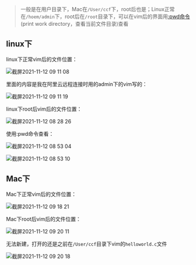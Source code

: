 > 一般是在用户目录下，Mac在`/User/ccf`下，root后也是；Linux正常在`/hoem/admin`下，root后在`/root`目录下，可以在vim后的界面用[:pwd命令](https://www.google.com/search?q=pwd%E5%91%BD%E4%BB%A4&oq=pwd&aqs=chrome.1.69i57j0i512l5j46i512j0i512l2j46i512.2146j0j7&sourceid=chrome&ie=UTF-8)(print work directory，查看当前文件目录)查看  

## linux下

linux下正常vim后的文件位置：  

![截屏2021-11-12 09 11 08](https://user-images.githubusercontent.com/74129445/141391878-f4923e58-6cac-4b25-9c1f-cb8931a38ad0.png)  

里面的内容是我在阿里云远程连接时用的admin下的vim写的：  

![截屏2021-11-12 09 11 19](https://user-images.githubusercontent.com/74129445/141391970-bafd2c5d-03e3-4f0c-b44c-bdcdad3ad0b5.png)  


linux下root后vim后的文件位置：  

![截屏2021-11-12 08 28 26](https://user-images.githubusercontent.com/74129445/141390018-77be2c18-75a1-444d-8185-826af298a4ee.png)  

使用:pwd命令查看：  

![截屏2021-11-12 08 53 04](https://user-images.githubusercontent.com/74129445/141390162-3efb5619-b9a1-4db3-abe3-ef99ae1a53d4.png)  

![截屏2021-11-12 08 53 10](https://user-images.githubusercontent.com/74129445/141390168-d3f10b23-2007-4ecf-9f27-74a17943bb45.png)  


## Mac下  

Mac下正常vim后的文件位置：  

![截屏2021-11-12 09 18 21](https://user-images.githubusercontent.com/74129445/141392271-e016b9f2-f0ad-452e-9ff9-8f719a1eec42.png)  


Mac下root后vim后的文件位置：  

![截屏2021-11-12 09 20 11](https://user-images.githubusercontent.com/74129445/141392509-acbc23c8-cb72-4c2d-9bdd-f0d649f47ef0.png)  

无法新建，打开的还是之前在`/User/ccf`目录下vim的`helloworld.c`文件  

![截屏2021-11-12 09 20 18](https://user-images.githubusercontent.com/74129445/141392632-cee9a2ce-f4d5-49cc-b1e8-cafe52531fe0.png)

